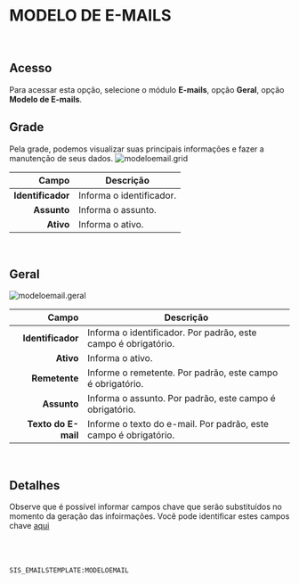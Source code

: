 # MODELO DE E-MAILS
<br>

## Acesso
Para acessar esta opção, selecione o módulo **E-mails**, opção **Geral**, opção **Modelo de E-mails**.
<br>

## Grade
Pela grade, podemos visualizar suas principais informações e fazer a manutenção de seus dados.
![modeloemail.grid](https://raw.githubusercontent.com/netforcews/docs-siscom/master/e-mails/imagens/modeloemail.grid.png)

Campo | Descrição
--:|---
**Identificador** | Informa o identificador.
**Assunto** | Informa o assunto.
**Ativo** | Informa o ativo.
<br>

## Geral
![modeloemail.geral](https://raw.githubusercontent.com/netforcews/docs-siscom/master/e-mails/imagens/modeloemail.geral.png)

Campo | Descrição
--:|---
**Identificador** | Informa o identificador. Por padrão, este campo é obrigatório.
**Ativo** | Informa o ativo.
**Remetente** | Informe o remetente. Por padrão, este campo é obrigatório.
**Assunto** | Informa o assunto. Por padrão, este campo é obrigatório.
**Texto do E-mail** | Informe o texto do e-mail. Por padrão, este campo é obrigatório.
<br>

## Detalhes
Observe que é possível informar campos chave  que serão substituídos no momento da geração das infoirmações.
Você pode identificar estes campos chave [aqui](/geral/camposchave.md)
<br>
<br>
<br>
<br>

```SIS_EMAILSTEMPLATE:MODELOEMAIL```
